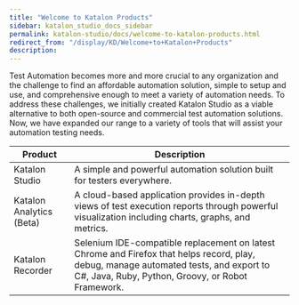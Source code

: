 ```yaml
---
title: "Welcome to Katalon Products" 
sidebar: katalon_studio_docs_sidebar
permalink: katalon-studio/docs/welcome-to-katalon-products.html 
redirect_from: "/display/KD/Welcome+to+Katalon+Products" 
description: 
---
```

Test Automation becomes more and more crucial to any organization and the challenge to find an affordable automation solution, simple to setup and use, and comprehensive enough to meet a variety of automation needs. To address these challenges, we initially created Katalon Studio as a viable alternative to both open-source and commercial test automation solutions. Now, we have expanded our range to a variety of tools that will assist your automation testing needs. 

<table><thead><tr><th>Product</th><th>Description</th></tr></thead><tbody><tr><td><a>Katalon Studio&nbsp;</a></td><td>A simple and powerful automation solution built for testers everywhere.</td></tr><tr><td><a>Katalon Analytics (Beta)</a></td><td>A cloud-based application provides in-depth views of test execution reports through powerful visualization including charts, graphs, and metrics.</td></tr><tr><td><a>Katalon Recorder</a></td><td>Selenium IDE-compatible replacement on latest Chrome and Firefox that helps record, play, debug, manage automated tests, and export to C#, Java, Ruby, Python, Groovy, or Robot Framework.</td></tr></tbody></table>